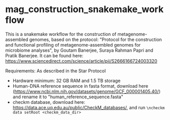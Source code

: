 # mag_construction_snakemake_workflow
This is a snakemake workflow for the construction of metagenome-assembled genomes, based on the protocol: "Protocol for the construction and functional profiling of metagenome-assembled genomes for microbiome analyses", by Goutam Banerjee, Suraya Rahman Papri and Pratik Banerjee. It can be found here: https://www.sciencedirect.com/science/article/pii/S2666166724003320

Requirements: As described in the Star Protocol
- Hardware minimum: 32 GB RAM and 1.5 TB storage
- Human-DNA reference sequence in fasta format, download here (https://www.ncbi.nlm.nih.gov/datasets/genome/GCF_000001405.40/) and rename it to "human_reference_sequence.fasta"
- checkm database, download here: https://data.ace.uq.edu.au/public/CheckM_databases/, and run
``\ncheckm data setRoot <checkm_data_dir> ``
